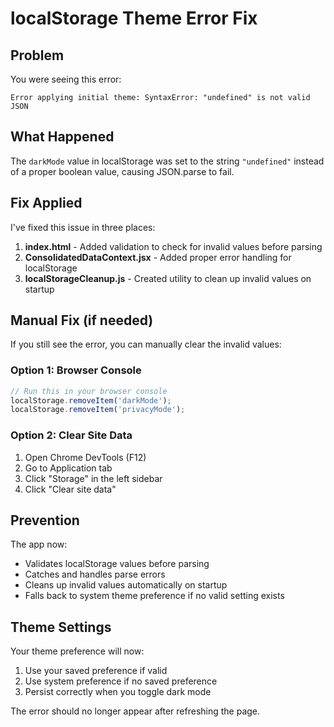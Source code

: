 # localStorage Theme Error Fix

## Problem
You were seeing this error:
```
Error applying initial theme: SyntaxError: "undefined" is not valid JSON
```

## What Happened
The `darkMode` value in localStorage was set to the string `"undefined"` instead of a proper boolean value, causing JSON.parse to fail.

## Fix Applied

I've fixed this issue in three places:

1. **index.html** - Added validation to check for invalid values before parsing
2. **ConsolidatedDataContext.jsx** - Added proper error handling for localStorage
3. **localStorageCleanup.js** - Created utility to clean up invalid values on startup

## Manual Fix (if needed)

If you still see the error, you can manually clear the invalid values:

### Option 1: Browser Console
```javascript
// Run this in your browser console
localStorage.removeItem('darkMode');
localStorage.removeItem('privacyMode');
```

### Option 2: Clear Site Data
1. Open Chrome DevTools (F12)
2. Go to Application tab
3. Click "Storage" in the left sidebar
4. Click "Clear site data"

## Prevention

The app now:
- Validates localStorage values before parsing
- Catches and handles parse errors
- Cleans up invalid values automatically on startup
- Falls back to system theme preference if no valid setting exists

## Theme Settings

Your theme preference will now:
1. Use your saved preference if valid
2. Use system preference if no saved preference
3. Persist correctly when you toggle dark mode

The error should no longer appear after refreshing the page.

